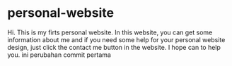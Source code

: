 # personal-website
Hi. This is my firts personal website. In this website, you can get some information about me and if you need some help for your personal website design, just click the contact me button in the website. I hope can to help you.
ini perubahan commit pertama
